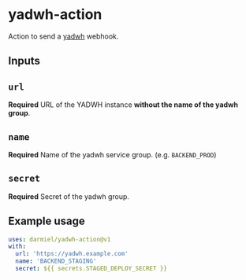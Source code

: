 # yadwh-action

Action to send a [yadwh](https://github.com/darmiel/yadwh) webhook.

## Inputs

## `url`

**Required** URL of the YADWH instance **without the name of the yadwh group**.

## `name`

**Required** Name of the yadwh service group. (e.g. `BACKEND_PROD`)

## `secret`

**Required** Secret of the yadwh group.

## Example usage

```yaml
uses: darmiel/yadwh-action@v1
with:
  url: 'https://yadwh.example.com'
  name: 'BACKEND_STAGING'
  secret: ${{ secrets.STAGED_DEPLOY_SECRET }}
```
